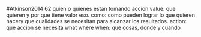#Atkinson2014 62
quien o quienes estan tomando accion
value: que quieren y por que tiene valor eso.
como: como pueden lograr lo que quieren hacery que cualidades se necesitan para alcanzar los resultados.
action: que accion se necesita
what where when: que cosas, donde y cuando